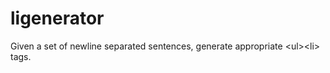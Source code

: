 ligenerator
===========

Given a set of newline separated sentences, generate appropriate &lt;ul>&lt;li> tags.
